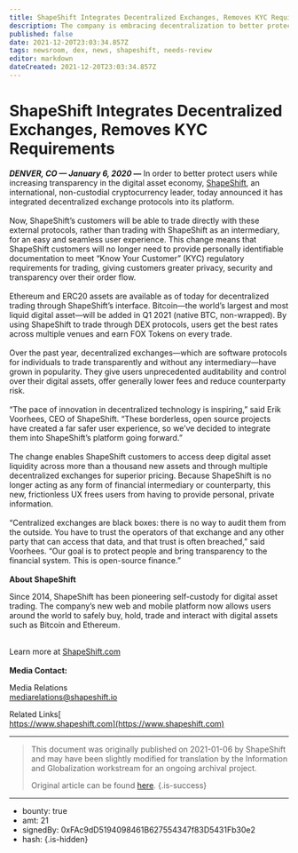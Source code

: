 ```yaml
---
title: ShapeShift Integrates Decentralized Exchanges, Removes KYC Requirements
description: The company is embracing decentralization to better protect users
published: false
date: 2021-12-20T23:03:34.857Z
tags: newsroom, dex, news, shapeshift, needs-review
editor: markdown
dateCreated: 2021-12-20T23:03:34.857Z
---
```


# ShapeShift Integrates Decentralized Exchanges, Removes KYC Requirements

***DENVER, CO — January 6, 2020* —** In order to better protect users while increasing transparency in the digital asset economy, [ShapeShift](https://shapeshift.com/), an international, non-custodial cryptocurrency leader, today announced it has integrated decentralized exchange protocols into its platform. <br/><br/>Now, ShapeShift’s customers will be able to trade directly with these external protocols, rather than trading with ShapeShift as an intermediary, for an easy and seamless user experience. This change means that ShapeShift customers will no longer need to provide personally identifiable documentation to meet “Know Your Customer” (KYC) regulatory requirements for trading, giving customers greater privacy, security and transparency over their order flow. <br/><br/>Ethereum and ERC20 assets are available as of today for decentralized trading through ShapeShift’s interface. Bitcoin—the world’s largest and most liquid digital asset—will be added in Q1 2021 (native BTC, non-wrapped). By using ShapeShift to trade through DEX protocols, users get the best rates across multiple venues and earn FOX Tokens on every trade. <br/><br/>Over the past year, decentralized exchanges—which are software protocols for individuals to trade transparently and without any intermediary—have grown in popularity. They give users unprecedented auditability and control over their digital assets, offer generally lower fees and reduce counterparty risk. <br/><br/>“The pace of innovation in decentralized technology is inspiring,” said Erik Voorhees, CEO of ShapeShift. “These borderless, open source projects have created a far safer user experience, so we’ve decided to integrate them into ShapeShift’s platform going forward.”<br/><br/>The change enables ShapeShift customers to access deep digital asset liquidity across more than a thousand new assets and through multiple decentralized exchanges for superior pricing. Because ShapeShift is no longer acting as any form of financial intermediary or counterparty, this new, frictionless UX frees users from having to provide personal, private information.<br/><br/>“Centralized exchanges are black boxes: there is no way to audit them from the outside. You have to trust the operators of that exchange and any other party that can access that data, and that trust is often breached,” said Voorhees. “Our goal is to protect people and bring transparency to the financial system. This is open-source finance.”<br/>**<br/>About ShapeShift** 

Since 2014, ShapeShift has been pioneering self-custody for digital asset trading. The company’s new web and mobile platform now allows users around the world to safely buy, hold, trade and interact with digital assets such as Bitcoin and Ethereum.

 <br/>Learn more at [ShapeShift.com](https://shapeshift.com/)**<br/><br/>Media Contact:** 

Media Relations <br/>[mediarelations@shapeshift.io](mailto:mediarelations@shapeshift.io) 

Related Links[<br/>https://www.shapeshift.com](https://www.shapeshift.com) <br/>

---

> This document was originally published on 2021-01-06 by ShapeShift and may have been slightly modified for translation by the Information and Globalization workstream for an ongoing archival project.
>
> Original article can be found [here](https://shapeshift.com/newsroom/shapeshift-integrates-dex).
{.is-success}

---

- bounty: true
- amt: 21
- signedBy: 0xFAc9dD5194098461B627554347f83D5431Fb30e2
- hash: 
{.is-hidden}